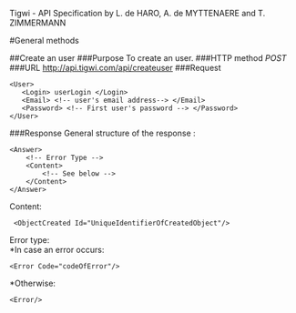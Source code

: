 ﻿Tigwi - API Specification by L. de HARO, A. de MYTTENAERE and T. ZIMMERMANN 

#General methods

##Create an user
###Purpose
To create an user.
###HTTP method
*POST*
###URL
http://api.tigwi.com/api/createuser
###Request

    <User>
	   <Login> userLogin </Login>
       <Email> <!-- user's email address--> </Email>
       <Password> <!-- First user's password --> </Password>
    </User>

###Response
General structure of the response :

    <Answer>
        <!-- Error Type -->
		<Content> 
            <!-- See below -->
        </Content> 
    </Answer>    
  
Content:

     <ObjectCreated Id="UniqueIdentifierOfCreatedObject"/>

Error type:  
*In case an error occurs:


    <Error Code="codeOfError"/>


*Otherwise:
   
    <Error/>

